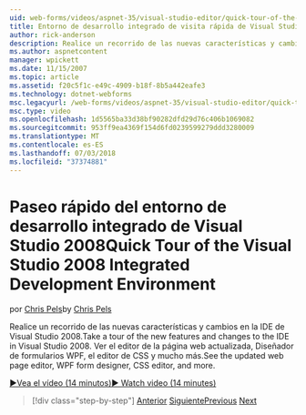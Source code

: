 ```yaml
---
uid: web-forms/videos/aspnet-35/visual-studio-editor/quick-tour-of-the-visual-studio-2008-integrated-development-environment
title: Entorno de desarrollo integrado de visita rápida de Visual Studio 2008 | Microsoft Docs
author: rick-anderson
description: Realice un recorrido de las nuevas características y cambios en la IDE de Visual Studio 2008. Ver el editor de la página web actualizada, Diseñador de formularios WPF, el editor de CSS y mucho más.
ms.author: aspnetcontent
manager: wpickett
ms.date: 11/15/2007
ms.topic: article
ms.assetid: f20c5f1c-e49c-4909-b18f-8b5a442eafe3
ms.technology: dotnet-webforms
msc.legacyurl: /web-forms/videos/aspnet-35/visual-studio-editor/quick-tour-of-the-visual-studio-2008-integrated-development-environment
msc.type: video
ms.openlocfilehash: 1d5565ba33d38bf90282dfd29d76c406b1069082
ms.sourcegitcommit: 953ff9ea4369f154d6fd0239599279ddd3280009
ms.translationtype: MT
ms.contentlocale: es-ES
ms.lasthandoff: 07/03/2018
ms.locfileid: "37374881"
---
```

<a name="quick-tour-of-the-visual-studio-2008-integrated-development-environment"></a><span data-ttu-id="a775e-104">Paseo rápido del entorno de desarrollo integrado de Visual Studio 2008</span><span class="sxs-lookup"><span data-stu-id="a775e-104">Quick Tour of the Visual Studio 2008 Integrated Development Environment</span></span>
====================
<span data-ttu-id="a775e-105">por [Chris Pels](https://twitter.com/chrispels)</span><span class="sxs-lookup"><span data-stu-id="a775e-105">by [Chris Pels](https://twitter.com/chrispels)</span></span>

<span data-ttu-id="a775e-106">Realice un recorrido de las nuevas características y cambios en la IDE de Visual Studio 2008.</span><span class="sxs-lookup"><span data-stu-id="a775e-106">Take a tour of the new features and changes to the IDE in Visual Studio 2008.</span></span> <span data-ttu-id="a775e-107">Ver el editor de la página web actualizada, Diseñador de formularios WPF, el editor de CSS y mucho más.</span><span class="sxs-lookup"><span data-stu-id="a775e-107">See the updated web page editor, WPF form designer, CSS editor, and more.</span></span>

[<span data-ttu-id="a775e-108">&#9654;Vea el vídeo (14 minutos)</span><span class="sxs-lookup"><span data-stu-id="a775e-108">&#9654; Watch video (14 minutes)</span></span>](https://channel9.msdn.com/Blogs/ASP-NET-Site-Videos/quick-tour-of-the-visual-studio-2008-integrated-development-environment)

> [!div class="step-by-step"]
> <span data-ttu-id="a775e-109">[Anterior](intellisense-for-jscript-and-aspnet-ajax.md)
> [Siguiente](creating-and-modifying-a-css-file.md)</span><span class="sxs-lookup"><span data-stu-id="a775e-109">[Previous](intellisense-for-jscript-and-aspnet-ajax.md)
[Next](creating-and-modifying-a-css-file.md)</span></span>
